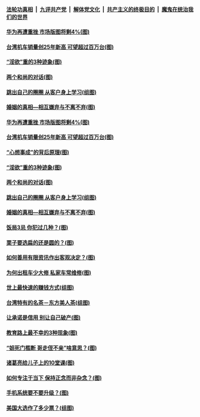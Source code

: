 

####  [法轮功真相](../../../../basic/blob/master/README.md?t=11281202) &nbsp;|&nbsp; [九评共产党](../../../../9ping.md/blob/master/README.md?t=11281202) &nbsp;|&nbsp; [解体党文化](../../../../jtdwh.md/blob/master/README.md?t=11281202)  &nbsp;|&nbsp; [共产主义的终极目的](../../../../gczydzjmd.md/blob/master/README.md?t=11281202) &nbsp;|&nbsp; [魔鬼在统治我们的世界](../../../../mgztzwmdsj.md/blob/master/README.md?t=11281202) 

#### [华为再遭重挫 市场版图将剩4%(图)](../pages/p8/953954.md?t=11281202) 

#### [台湾机车销量创25年新高 可望超过百万台(图)](../pages/p8/953959.md?t=11281202) 

#### [“淫欲”重的3种迹象(图)](../pages/p8/953915.md?t=11281202) 

#### [两个和尚的对话(图)](../pages/p8/953667.md?t=11281202) 

#### [跳出自己的圈圈 从客户身上学习(组图)](../pages/p8/953841.md?t=11281202) 

#### [婚姻的真相—相互嫌弃与不离不弃(图)](../pages/p8/953823.md?t=11281202) 

#### [华为再遭重挫 市场版图将剩4%(图)](../pages/p8/953954.md?t=11281202) 

#### [台湾机车销量创25年新高 可望超过百万台(图)](../pages/p8/953959.md?t=11281202) 

#### [“心想事成”的背后原理(图)](../pages/p8/953933.md?t=11281202) 

#### [“淫欲”重的3种迹象(图)](../pages/p8/953915.md?t=11281202) 

#### [两个和尚的对话(图)](../pages/p8/953667.md?t=11281202) 

#### [跳出自己的圈圈 从客户身上学习(组图)](../pages/p8/953841.md?t=11281202) 

#### [婚姻的真相—相互嫌弃与不离不弃(图)](../pages/p8/953823.md?t=11281202) 

#### [饭局3忌 你犯过几种？(图)](../pages/p8/953736.md?t=11281202) 

#### [栗子要选扁的还是圆的？(图)](../pages/p8/953657.md?t=11281202) 

#### [如何善用有限资讯作出客观决定？(图)](../pages/p8/953731.md?t=11281202) 

#### [为何出租车少大修 私家车常维修(图)](../pages/p8/953725.md?t=11281202) 

#### [世上最快速的赚钱方式(组图)](../pages/p8/953702.md?t=11281202) 

#### [台湾特有的名茶－东方美人茶(组图)](../pages/p8/953318.md?t=11281202) 

#### [让承诺是信用 别让自己破产(图)](../pages/p8/952054.md?t=11281202) 

#### [教育路上最不幸的3种现象(图)](../pages/p8/953610.md?t=11281202) 

#### [“姐死门槛断 哥走侄不亲”啥意思？(图)](../pages/p8/953588.md?t=11281202) 

#### [诸葛亮给儿子上的10堂课(图)](../pages/p8/952910.md?t=11281202) 

#### [如何专注于当下 保持正念而非杂念？(图)](../pages/p8/953518.md?t=11281202) 

#### [手机系统要不要升级？(图)](../pages/p8/953150.md?t=11281202) 

#### [美国大选作了多少票？(组图)](../pages/p8/953510.md?t=11281202) 

